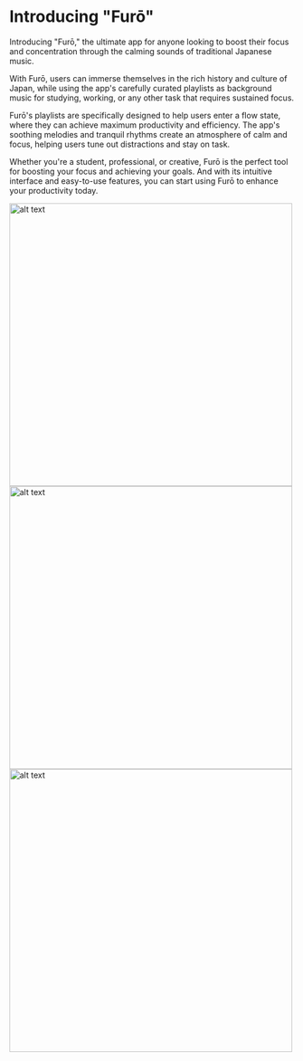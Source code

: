 # Introducing "Furō"

Introducing "Furō," the ultimate app for anyone looking to boost their focus and concentration through the calming sounds of traditional Japanese music.

With Furō, users can immerse themselves in the rich history and culture of Japan, while using the app's carefully curated playlists as background music for studying, working, or any other task that requires sustained focus.

Furō's playlists are specifically designed to help users enter a flow state, where they can achieve maximum productivity and efficiency. The app's soothing melodies and tranquil rhythms create an atmosphere of calm and focus, helping users tune out distractions and stay on task.

Whether you're a student, professional, or creative, Furō is the perfect tool for boosting your focus and achieving your goals. And with its intuitive interface and easy-to-use features, you can start using Furō to enhance your productivity today.

   <img src="https://i.imgur.com/qAZzVVR.png" alt="alt text" height="500">   <img src="https://i.imgur.com/0I0SMSA.png" alt="alt text" height="500">  <img src="https://i.imgur.com/hh9df64.png" alt="alt text" height="500"> 
